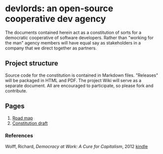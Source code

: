 # devlords: an open-source cooperative dev agency

The documents contained herein act as a constitution of sorts for a democratic cooperative of software developers. Rather than "working for the man" agency members will have equal say as stakeholders in a company that we direct together as partners.

## Project structure

Source code for the constitution is contained in Markdown files. "Releases" will be packaged in HTML and PDF. The project Wiki will serve as a separate document. All are encouraged to participate, so please fork and contribute.

## Pages

1. [Road map](./org/roadmap.md)
2. [Constitution draft](./org/constitution.md)

### References

Wolff, Richard, _Democracy at Work: A Cure for Capitalism_, 2012 [kindle](http://www.amazon.com/Democracy-at-Work-Cure-Capitalism-ebook/dp/B009CGZIPU/ref=tmm_kin_swatch_0?_encoding=UTF8&sr=&qid=)
